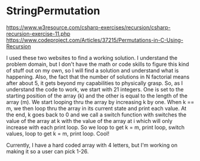 # StringPermutation

https://www.w3resource.com/csharp-exercises/recursion/csharp-recursion-exercise-11.php </br>
https://www.codeproject.com/Articles/37215/Permutations-in-C-Using-Recursion </br>

I used these two websites to find a working solution.  I understand the problem domain, but I don't have the math or code skills to figure this kind of stuff out on my own, so I will find a solution and understand what is happening.  Also, the fact that the number of solutions in N factorial means after about 5, it gets beyond my capabilities to physically grasp. So, as I understand the code to work, we start with 21 integers.  One is set to the starting position of the array (k) and the other is equal to the length of the array (m).  We start looping thru the array by increasing k by one. When k == m, we then loop thru the array in its current state and print each value.  At the end, k goes back to 0 and we call a switch function with switches the value of the array at k with the value of the array at i which will only increase with each print loop.  So we loop to get k  = m, print loop, switch values, loop to get k = m, print loop.  Cool!  </br>

Currently, I have a hard coded array with 4 letters, but I'm working on making it so a user can pick 1-26.
